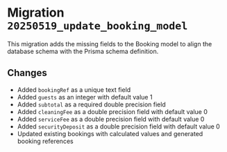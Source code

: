 # Migration `20250519_update_booking_model`

This migration adds the missing fields to the Booking model to align the database schema with the Prisma schema definition.

## Changes

- Added `bookingRef` as a unique text field
- Added `guests` as an integer with default value 1
- Added `subtotal` as a required double precision field
- Added `cleaningFee` as a double precision field with default value 0
- Added `serviceFee` as a double precision field with default value 0
- Added `securityDeposit` as a double precision field with default value 0
- Updated existing bookings with calculated values and generated booking references 